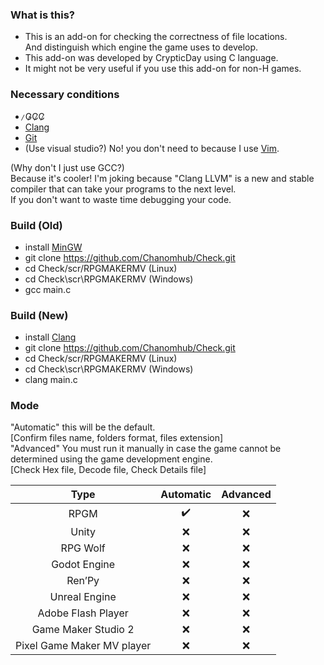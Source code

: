 ### What is this?
- This is an add-on for checking the correctness of file locations. <br>
  And distinguish which engine the game uses to develop.
- This add-on was developed by CrypticDay using C language.
- It might not be very useful if you use this add-on for non-H games.

### Necessary conditions
-   ̷G̷C̷C̷
-   [Clang](https://github.com/llvm/llvm-project)
-   [Git](https://git-scm.com/)
-   (Use visual studio?) No! you don't need to because I use [Vim](https://www.vim.org/).


(Why don't I just use GCC?)
<br>
Because it's cooler! I'm joking because "Clang LLVM" is a new and stable compiler that can take your programs to the next level.
<br>
If you don't want to waste time debugging your code.


### Build (Old)
- install [MinGW](https://www.mingw-w64.org/)
- git clone https://github.com/Chanomhub/Check.git
- cd Check/scr/RPGMAKERMV (Linux)
- cd Check\scr\RPGMAKERMV (Windows)
- gcc main.c
### Build (New)
- install [Clang](https://github.com/llvm/llvm-project)
- git clone https://github.com/Chanomhub/Check.git
- cd Check/scr/RPGMAKERMV (Linux)
- cd Check\scr\RPGMAKERMV (Windows)
- clang main.c


### Mode
"Automatic" this will be the default. <br>
[Confirm files name, folders format, files extension] <br>
"Advanced" You must run it manually in case the game cannot be determined using the game development engine. <br>
[Check Hex file, Decode file, Check Details file]

|     Type      |   Automatic   |   Advanced    |
| :---: | :---: | :---: |
| RPGM  | ✔️  | ❌
| Unity  | ❌  | ❌
|  RPG Wolf  | ❌  | ❌
| Godot Engine  | ❌  | ❌
| Ren’Py  | ❌  | ❌
| Unreal Engine  | ❌  | ❌
| Adobe Flash Player  | ❌  | ❌
| Game Maker Studio 2  | ❌  | ❌
| Pixel Game Maker MV player  | ❌  | ❌

